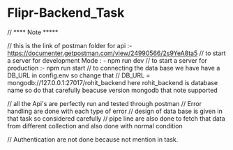 # Flipr-Backend_Task


//  **** Note *****

//  this is the link of postman folder for api :-   https://documenter.getpostman.com/view/24990566/2s9YeA8ta5
//  to start a server for  development Mode : - npm run dev
//  to start a server for production         :- npm run start
//  to connecting the data base we have have a DB_URL in config.env so change that 
// DB_URL = mongodb://127.0.0.1:27017/rohit_backend  here  rohit_backend is database name so do that carefully beacuse version mongodb that note supported 

// all the Api's are perfectly run and tested through postman 
// Error handling are done with each type of error 
// design of data base is given in that task so considered carefully
// pipe line are also done to fetch that data from different collection and also done with normal condition 

// Authentication are not done because not mention in task.
